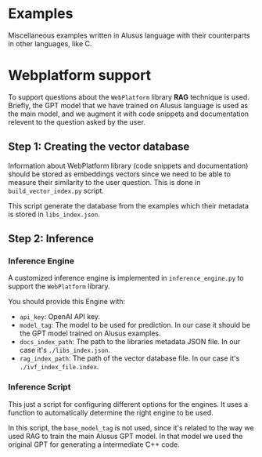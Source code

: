 # Examples
Miscellaneous examples written in Alusus language with their counterparts in other languages, like C.


# Webplatform support

To support questions about the `WebPlatform` library **RAG** technique is used.
Briefly, the GPT model that we have trained on Alusus language is used as the main model, and we augment it
with code snippets and documentation relevent to the question asked by the user.

## Step 1: Creating the vector database

Information about WebPlatform library (code snippets and documentation) should be stored as embeddings vectors
since we need to be able to measure their similarity to the user question.
This is done in `build_vector_index.py` script.

This script generate the database from the examples which their metadata is stored in `libs_index.json`.

## Step 2: Inference

### Inference Engine

A customized inference engine is implemented in `inference_engine.py` to support the `WebPlatform` library.

You should provide this Engine with:

* `api_key`: OpenAI API key.
* `model_tag`: The model to be used for prediction. In our case it should be the GPT model trained on Alusus examples.
* `docs_index_path`: The path to the libraries metadata JSON file. In our case it's `./libs_index.json`.
* `rag_index_path`: The path of the vector database file. In our case it's `./ivf_index_file.index`.

### Inference Script

This just a script for configuring different options for the engines. It uses a function to automatically
determine the right engine to be used.

In this script, the `base_model_tag` is not used, since it's related to the way we used RAG to train the
main Alusus GPT model. In that model we used the original GPT for generating a intermediate C++ code.
